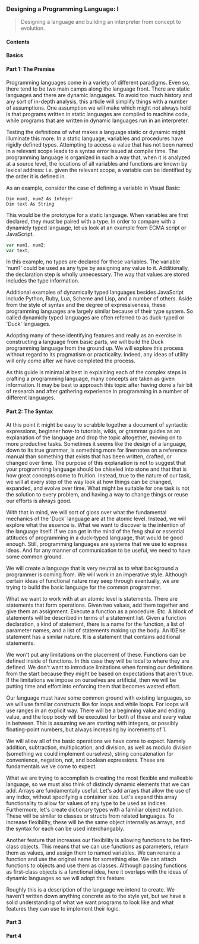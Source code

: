 ### Designing a Programming Language: I
> Designing a language and building an interpreter from concept to evolution.


#### Contents
#### Basics
####



#### Part 1: The Premise

Programming languages come in a variety of different paradigms. Even so, there tend to be two main camps along the 
language front. There are static languages and there are dynamic languages. To avoid too much history and any sort of 
in-depth analysis, this article will simplify things with a number of assumptions. One assumption we will make which 
might not always hold is that programs written in static languages are compiled to machine code, while programs that 
are written in dynamic languages run in an interpreter. 


Testing the definitions of what makes a language static or dynamic might illuminate this more. In a static language, 
variables and procedures have rigidly defined types. Attempting to access a value that has not been named in a relevant
scope leads to a syntax error issued at compile time. The programming language is organized in such a way that, when it
is analyzed at a source level, the locations of all variables and functions are known by lexical address: i.e. given
the relevant scope, a variable can be identified by the order it is defined in.


As an example, consider the case of defining a variable in Visual Basic:
```
Dim num1, num2 As Integer
Dim text As String
```


This would be the prototype for a static language. When variables are first declared, they must be paired with a type.
In order to compare with a dynamicly typed language, let us look at an example from ECMA script or JavaScript.


```javascript
var num1, num2;
var text;
```


In this example, no types are declared for these variables. The variable 'num1' could be used as any type by assigning
any value to it. Additionally, the declaration step is wholly unnecessary. The way that values are stored includes the
type information.


Additional examples of dynamically typed languages besides JavaScript include Python, Ruby, Lua, Scheme and Lisp, and
a number of others. Aside from the style of syntax and the degree of expressiveness, these programming languages are
largely similar because of their type system. So called dynamicly typed languages are often referred to as duck-typed
or 'Duck' languages.


Adopting many of these identifying features and really as an exercise in constructing a language from basic parts, we
will build the Duck programming language from the ground up. We will explore this process without regard to its 
pragmatism or practicality. Indeed, any ideas of utility will only come after we have completed the process.


As this guide is minimal at best in explaining each of the complex steps in crafting a programming language, many
concepts are taken as given information. It may be best to approach this topic after having done a fair bit of research
and after gathering experience in programming in a number of different languages.


#### Part 2: The Syntax


At this point it might be easy to scrabble together a document of syntactic expressions, beginner how-to tutorials,
wikis, or grammar guides as an explanation of the language and drop the topic altogether, moving on to more productive
tasks. Sometimes it seems like the design of a language, down to its true grammar, is something more for linernotes on
a reference manual than something that exists that has been written, crafted, or changed over time. The purpose of this
explanation is not to suggest that your programming language should be chiseled into stone and that that is how great
concepts come to fruition. Instead, true to the nature of our task, we will at every step of the way look at how things
can be changed, expanded, and evolve over time. What might be suitable for one task is not the solution to every problem,
and having a way to change things or reuse our efforts is always good.


With that in mind, we will sort of gloss over what the fundamental mechanics of the 'Duck' language are at the atomic
level. Instead, we will explore what the essence is. What we want to discover is the intention of the language itself.
If we can get in the mind of the feng shui or essential attitudes of programming in a duck-typed language, that would
be good enough. Still, programming languages are systems that we use to express ideas. And for any manner of 
communication to be useful, we need to have some common ground.


We will create a language that is very neutral as to what background a programmer is coming from. We will work in an
imperative style. Although certain ideas of functional nature may seep through eventually, we are trying to build the
basic language for the common programmer. 


What we want to work with at an atomic level is statements. There are statements that form operations. Given two values,
add them together and give them an assignment. Execute a function as a procedure. Etc. A block of statements will be
described in terms of a statement list. Given a function declaration, a kind of statement, there is a name for the
function, a list of parameter names, and a list of statements making up the body. An If/Else statement has a similar
nature. It is a statement that contains additional statements.


We won't put any limitations on the placement of these. Functions can be defined inside of functions. In this case they
will be local to where they are defined. We don't want to introduce limitations when forming our definitions from the
start because they might be based on expectations that aren't true. If the limitations we impose on ourselves are 
artificial, then we will be putting time and effort into enforcing them that becomes wasted effort.


Our language must have some common ground with existing languages, so we will use familiar constructs like for loops
and while loops. For loops will use ranges in an explicit way. There will be a beginning value and ending value, and
the loop body will be executed for both of these and every value in between. This is assuming we are starting with
integers, or possibly floating-point numbers, but always increasing by increments of 1. 


We will allow all of the basic operations we have come to expect. Namely addition, subtraction, multiplication, and
division, as well as modulo division (something we could implement ourselves), string concatenation for convenience,
negation, not, and boolean expressions. These are fundamentals we've come to expect.


What we are trying to accomplish is creating the most flexible and malleable language, so we must also think of distincly
dynamic elements that we can add. Arrays are fundamentally useful. Let's add arrays that allow the use of any index,
without specifying a container size. Let's expand this array functionality to allow for values of any type to be used
as indices. Furthermore, let's create dictionary types with a familiar object notation. These will be similar to classes
or structs from related languages. To increase flexibility, these will be the same object internally as arrays, and
the syntax for each can be used interchangably. 


Another feature that increases our flexibility is allowing functions to be first-class objects. This means that we can
use functions as parameters, return them as values, and assign them to named variables. We can rename a function and
use the original name for something else. We can attach functions to objects and use them as classes. Although passing
functions as first-class objects is a functional idea, here it overlaps with the ideas of dynamic languages so we will
adopt this feature.


Roughly this is a description of the language we intend to create. We haven't written down anything concrete as to the
style yet, but we have a solid understanding of what we want programs to look like and what features they can use to
implement their logic.



#### Part 3



#### Part 4


